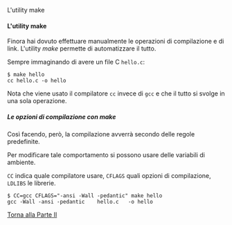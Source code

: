 L'utility make


#### L'utility make

Finora hai dovuto effettuare manualmente le operazioni di compilazione e di link.
L'utility *make* permette di automatizzare il tutto.

Sempre immaginando di avere un file C `hello.c`:

```
$ make hello
cc hello.c -o hello
```

Nota che viene usato il compilatore `cc` invece di `gcc` e che il tutto
si svolge in una sola operazione.

##### Le opzioni di compilazione con make

Così facendo, però, la compilazione avverrà secondo delle regole predefinite.

Per modificare tale comportamento si possono usare delle variabili di ambiente.

`CC` indica quale compilatore usare, `CFLAGS` quali opzioni di compilazione,
`LDLIBS` le librerie.

```
$ CC=gcc CFLAGS="-ansi -Wall -pedantic" make hello
gcc -Wall -ansi -pedantic    hello.c   -o hello
```

<a href="/activities/2">Torna alla Parte II</a>
